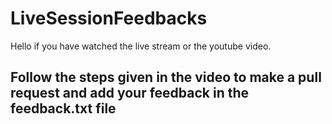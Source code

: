 # LiveSessionFeedbacks

Hello if you have watched the live stream or the youtube video.

## Follow the steps given in the video to make a pull request and add your feedback in the feedback.txt file
